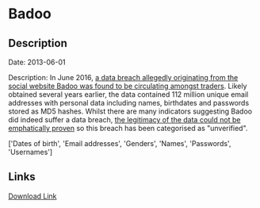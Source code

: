 # Badoo

## Description

Date: 2013-06-01

Description:
In June 2016, <a href="http://motherboard.vice.com/read/another-day-another-hack-user-accounts-of-dating-site-badoo" target="_blank" rel="noopener">a data breach allegedly originating from the social website Badoo was found to be circulating amongst traders</a>. Likely obtained several years earlier, the data contained 112 million unique email addresses with personal data including names, birthdates and passwords stored as MD5 hashes. Whilst there are many indicators suggesting Badoo did indeed suffer a data breach, <a href="https://www.troyhunt.com/introducing-unverified-breaches-to-have-i-been-pwned" target="_blank" rel="noopener">the legitimacy of the data could not be emphatically proven</a> so this breach has been categorised as &quot;unverified&quot;.


['Dates of birth', 'Email addresses', 'Genders', 'Names', 'Passwords', 'Usernames']

## Links

[Download Link](https://link-to.net/1229997/282.9776679777524/dynamic/?r=aHR0cHM6Ly93d3cubWVkaWFmaXJlLmNvbS92aWV3L0t1eVlqbEtBMzJkTE8way9iYWRvby5jb20vZmlsZQ==)